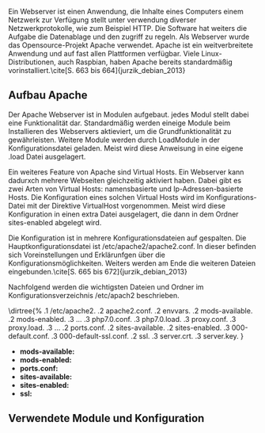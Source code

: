 Ein Webserver ist einen Anwendung, die Inhalte eines Computers einem Netzwerk zur Verfügung stellt unter verwendung diverser Netzwerkprotokolle, wie zum Beispiel HTTP. 
Die Software hat weiters die Aufgabe die Datenablage und den zugriff zu regeln.
Als Webserver wurde das Opensource-Projekt Apache verwendet. 
Apache ist ein weitverbreitete Anwendung und auf fast allen Plattformen verfügbar.
Viele Linux-Distributionen, auch Raspbian, haben Apache bereits standardmäßig vorinstalliert.\cite[S. 663 bis 664]{jurzik_debian_2013}

## Aufbau Apache
Der Apache Webserver ist in Modulen aufgebaut. jedes Modul stellt dabei eine Funktionalität dar.
Standardmäßig werden eineige Module beim Installieren des Webservers aktieviert, um die Grundfunktionalität zu gewährleisten.
Weitere Module werden durch LoadModule in der Konfigurationsdatei geladen. 
Meist wird diese Anweisung in eine eigene .load Datei ausgelagert.

Ein weiteres Feature von Apache sind Virtual Hosts. 
Ein Webserver kann dadurxch mehrere Webseiten gleichzeitig aktiviert haben. 
Dabei gibt es zwei Arten von Virtual Hosts: namensbasierte und Ip-Adressen-basierte Hosts. 
Die Konfiguration eines solchen Virtual Hosts wird im Konfigurations-Datei mit der Direktive VirtualHost vorgenommen.
Meist wird diese Konfiguration in einen extra Datei ausgelagert, die dann in dem Ordner sites-enabled abgelegt wird. 

Die Konfiguration ist in mehrere Konfigurationsdateien auf gespalten. Die Hauptkonfigurationsdatei ist /etc/apache2/apache2.conf. 
In dieser befinden sich Voreinstellungen und Erklärunfgen über die Konfigurationsmöglichkeiten. 
Weiters werden am Ende die weiteren Dateien eingebunden.\cite[S. 665 bis 672]{jurzik_debian_2013} 

Nachfolgend werden die wichtigsten Dateien und Ordner im Konfigurationsverzeichnis /etc/apach2 beschrieben.

\dirtree{%
.1 /etc/apache2.
.2 apache2.conf.
.2 envvars.
.2 mods-available.
.2 mods-enabled.
.3 ...
.3 php7.0.conf.
.3 php7.0.load.
.3 proxy.conf.
.3 proxy.load.
.3 ...
.2 ports.conf.
.2 sites-available.
.2 sites-enabled.
.3 000-default.conf.
.3 000-default-ssl.conf.
.2 ssl.
.3 server.crt.
.3 server.key.
}

* **mods-available:**
* **mods-enabled:**
* **ports.conf:**
* **sites-available:**
* **sites-enabled:**
* **ssl:**


## Verwendete Module und Konfiguration
